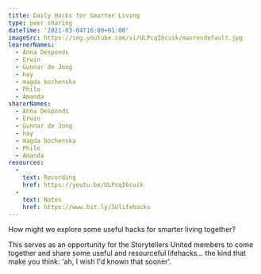 ```yaml
---
title: Daily Hacks for Smarter Living
type: peer sharing
dateTime: '2021-03-04T16:00+01:00'
imageSrc: https://img.youtube.com/vi/ULPcqI6cuik/maxresdefault.jpg
learnerNames:
  - Anna Desponds
  - Erwin
  - Gunnar de Jong
  - hay
  - magda bochenska
  - Philo
  - Amanda
sharerNames:
  - Anna Desponds
  - Erwin
  - Gunnar de Jong
  - hay
  - magda bochenska
  - Philo
  - Amanda
resources:
  -
    text: Recording
    href: https://youtu.be/ULPcqI6cuik
  -
    text: Notes
    href: https://www.bit.ly/SUlifehacks
---
```

How might we explore some useful hacks for smarter living together? 
<!--more-->
This serves as an opportunity for the Storytellers United members to come together and share some useful and resourceful lifehacks... the kind that make you think: 'ah, I wish I'd known that sooner'.
